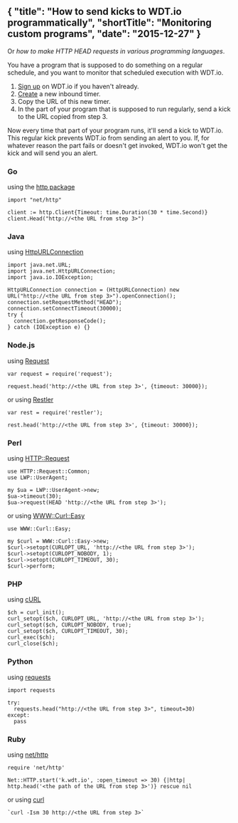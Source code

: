 {
  "title": "How to send kicks to WDT.io programmatically",
  "shortTitle": "Monitoring custom programs",
  "date": "2015-12-27"
}
---
Or *how to make HTTP HEAD requests in various programming languages*.

You have a program that is supposed to do something on a regular schedule, and you want to monitor that scheduled execution with WDT.io. 

1. [Sign up](https://wdt.io/signup) on WDT.io if you haven't already.
2. [Create](inbound_timer.html) a new inbound timer.
3. Copy the URL of this new timer.
4. In the part of your program that is supposed to run regularly, send a kick to the URL copied from step 3.

Now every time that part of your program runs, it'll send a kick to WDT.io. This regular kick prevents WDT.io from sending an alert to you. If, for whatever reason the part fails or doesn't get invoked, WDT.io won't get the kick and will send you an alert.


### Go

using the [http package](https://golang.org/pkg/net/http/#Client.Head)

```
import "net/http"

client := http.Client{Timeout: time.Duration(30 * time.Second)}    
client.Head("http://<the URL from step 3>")
```


### Java

using [HttpURLConnection](https://docs.oracle.com/javase/7/docs/api/java/net/HttpURLConnection.html)

```
import java.net.URL;
import java.net.HttpURLConnection;
import java.io.IOException;

HttpURLConnection connection = (HttpURLConnection) new URL("http://<the URL from step 3>").openConnection();
connection.setRequestMethod("HEAD");
connection.setConnectTimeout(30000);
try {
  connection.getResponseCode();
} catch (IOException e) {}
```


### Node.js

using [Request](https://github.com/request/request)

```
var request = require('request');

request.head('http://<the URL from step 3>', {timeout: 30000});
```

or using [Restler](https://github.com/danwrong/restler)

```
var rest = require('restler');

rest.head('http://<the URL from step 3>', {timeout: 30000});
```


### Perl

using [HTTP::Request](http://search.cpan.org/~ether/HTTP-Message-6.11/lib/HTTP/Request/Common.pm)

```
use HTTP::Request::Common;
use LWP::UserAgent;

my $ua = LWP::UserAgent->new;
$ua->timeout(30);
$ua->request(HEAD 'http://<the URL from step 3>');
```

or using [WWW::Curl::Easy](http://search.cpan.org/~crisb/WWW-Curl-3.02/Easy.pm.in)

```
use WWW::Curl::Easy;

my $curl = WWW::Curl::Easy->new;
$curl->setopt(CURLOPT_URL, 'http://<the URL from step 3>');
$curl->setopt(CURLOPT_NOBODY, 1);
$curl->setopt(CURLOPT_TIMEOUT, 30);
$curl->perform;
```


### PHP

using [cURL](http://php.net/manual/en/ref.curl.php)

```
$ch = curl_init();
curl_setopt($ch, CURLOPT_URL, 'http://<the URL from step 3>');
curl_setopt($ch, CURLOPT_NOBODY, true);
curl_setopt($ch, CURLOPT_TIMEOUT, 30);
curl_exec($ch);
curl_close($ch);
```


### Python

using [requests](http://docs.python-requests.org/en/latest/user/quickstart/#make-a-request)

```
import requests

try:
  requests.head("http://<the URL from step 3>", timeout=30)
except:
  pass
```


### Ruby

using [net/http](http://ruby-doc.org/stdlib/libdoc/net/http/rdoc/Net/HTTP.html)

```
require 'net/http'

Net::HTTP.start('k.wdt.io', :open_timeout => 30) {|http| http.head('<the path of the URL from step 3>')} rescue nil
```

or using [curl](http://www.ruby-doc.org/core/Kernel.html#method-i-60)

```
`curl -Ism 30 http://<the URL from step 3>`
```
